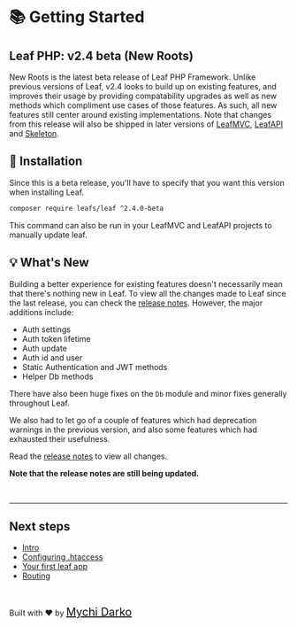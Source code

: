 # 📚 Getting Started

## Leaf PHP: v2.4 beta (New Roots)

New Roots is the latest beta release of Leaf PHP Framework. Unlike previous versions of Leaf, v2.4 looks to build up on existing features, and improves their usage by providing compatability upgrades as well as new methods which compliment use cases of those features. As such, all new features still center around existing implementations. Note that changes from this release will also be shipped in later versions of [LeafMVC](/), [LeafAPI](/) and [Skeleton](/).

## 📁 Installation

Since this is a beta release, you'll have to specify that you want this version when installing Leaf.

```bash
composer require leafs/leaf ^2.4.0-beta
```

This command can also be run in your LeafMVC and LeafAPI projects to manually update leaf.

## 💡 What's New

Building a better experience for existing features doesn't necessarily mean that there's nothing new in Leaf. To view all the changes made to Leaf since the last release, you can check the [release notes](https://github.com/leafsphp/leaf/releases/tag/v2.4.0-beta). However, the major additions include:

- Auth settings
- Auth token lifetime
- Auth update
- Auth id and user
- Static Authentication and JWT methods
- Helper Db methods

There have also been huge fixes on the `Db` module and minor fixes generally throughout Leaf.

We also had to let go of a couple of features which had deprecation warnings in the previous version, and also some features which had exhausted their usefulness.

Read the [release notes](https://github.com/leafsphp/leaf/releases/tag/v2.4.0-beta) to view all changes.

**Note that the release notes are still being updated.**

<br>
<hr>

## Next steps

- [Intro](v/2.4-beta/intro/)
- [Configuring .htaccess](v/2.4-beta/intro/htaccess)
- [Your first leaf app](v/2.4-beta/intro/first)
- [Routing](v/2.4-beta/routing/)

<br>

Built with ❤ by <a href="https://mychi.netlify.app" style="font-size: 20px; color: #111;" target="_blank">Mychi Darko</a>

